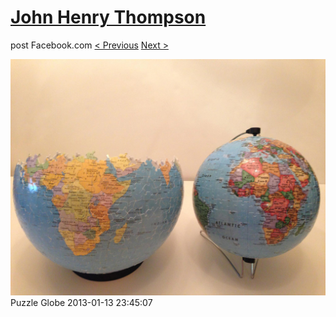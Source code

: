 # [John Henry Thompson](../README.md)
post Facebook.com
[< Previous](2013-01-13-5.md) [Next >](2013-01-06-1.md)

[![](../media/2013-01-13/Puzzle-Globe-5.jpg)](../README.md)
Puzzle Globe
2013-01-13 23:45:07